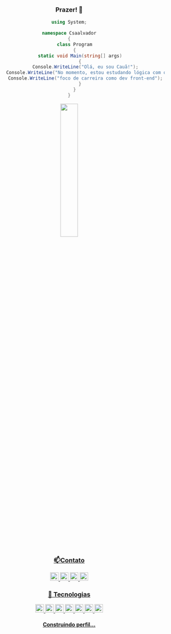 
  <div style="text-align: center;">

### Prazer! 🥷


```csharp
using System;

namespace Csaalvador
{
    class Program
    {
        static void Main(string[] args)
        {
            Console.WriteLine("Olá, eu sou Cauã!");
            Console.WriteLine("No momento, estou estudando lógica com o IFSP, e front-end autodidata.");
            Console.WriteLine("foco de carreira como dev front-end");
        }
    }
}

```
  
   <div align="center">
  <a href="#"
    >
  <a href="#"
    ><img
      height="30%"
      src="https://github-readme-stats.vercel.app/api/top-langs/?username=csaalvador&layout=compact&langs_count=7&theme=dracula"
>
      <br>
   
### 📫Contato
<img href="www.uol.com" src="https://img.shields.io/badge/Gmail-D14836?style=for-the-badge&logo=gmail&logoColor=white" height="22">
<img src="https://img.shields.io/badge/LinkedIn-0077B5?style=for-the-badge&logo=linkedin&logoColor=white" height="22">
<img src="https://img.shields.io/badge/Twitter-1DA1F2?style=for-the-badge&logo=twitter&logoColor=white" height="22">
<img src="https://img.shields.io/badge/Instagram-E4405F?style=for-the-badge&logo=instagram&logoColor=white" height="22">

### 🚀 Tecnologias
<img src="https://img.shields.io/badge/HTML5-E34F26?style=for-the-badge&logo=html5&logoColor=white" height="22">
<img src="https://img.shields.io/badge/CSS3-1572B6?style=for-the-badge&logo=css3&logoColor=white" height="22">
<img src="https://img.shields.io/badge/C-A8B9CC?style=for-the-badge&logo=c&logoColor=black" height="22">
<img src="https://img.shields.io/badge/C++-00599C?style=for-the-badge&logo=c%2B%2B&logoColor=white" height="22">
<img src="https://img.shields.io/badge/C%23-239120?style=for-the-badge&logo=c-sharp&logoColor=white" height="22">
<img src="https://img.shields.io/badge/PHP-777BB4?style=for-the-badge&logo=php&logoColor=white" height="22">
<img src="https://img.shields.io/badge/MySQL-00000F?style=for-the-badge&logo=mysql&logoColor=white" height="22">



#### Construindo perfil... 



<!--Sou estudante de programação e desenvolvimento web, e estou sempre em busca de aprender mais e me desenvolver como profissional. Atualmente, estou focado em aprimorar minhas habilidades em C#, PHP, MySQL e JavaScript.

-->

